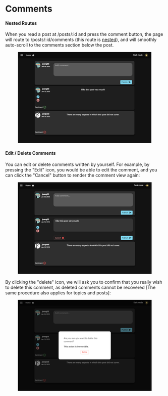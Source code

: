 # Comments

#### Nested Routes

When you read a post at /posts/:id and press the comment button, the page will route to /posts/:id/comments (this route is [nested](https://www.robinwieruch.de/react-router-nested-routes/)), and will smoothly auto-scroll to the comments section below the post.

<figure><img src="../.gitbook/assets/image (4).png" alt=""><figcaption></figcaption></figure>

#### Edit / Delete Comments

You can edit or delete comments written by yourself. For example, by pressing the "Edit" icon, you would be able to edit the comment, and you can click the "Cancel" button to render the comment view again:

<figure><img src="../.gitbook/assets/image (5).png" alt=""><figcaption></figcaption></figure>

By clicking the "delete" icon, we will ask you to confirm that you really wish to delete this comment, as deleted comments cannot be recovered \[The same procedure also applies for topics and posts]:&#x20;

<figure><img src="../.gitbook/assets/image (17).png" alt=""><figcaption></figcaption></figure>
